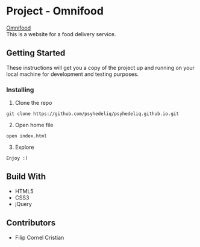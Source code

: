 # Project - Omnifood #
[Omnifood](https://psyhedeliq.github.io/)  
This is a website for a food delivery service.
## Getting Started ##
These instructions will get you a copy of the project up and running on your local machine for development and testing purposes.
### Installing ###

  1. Clone the repo  
  
    git clone https://github.com/psyhedeliq/psyhedeliq.github.io.git  
  
  2. Open home file  
  
    open index.html 
  
  3. Explore  
  
    Enjoy :)

## Build With ##
  * HTML5
  * CSS3
  * jQuery
  
## Contributors ##
  * Filip Cornel Cristian
